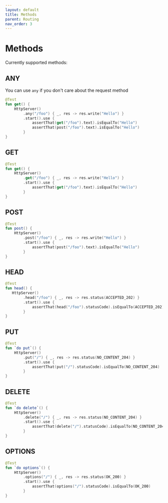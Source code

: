 ```yaml
---
layout: default
title: Methods
parent: Routing
nav_order: 3
---
```


# Methods
Currently supported methods:

## ANY
You can use `any` if you don't care about the request method

```kotlin
@Test
fun get() {
    HttpServer()
        .any("/foo") { _, res -> res.write("Hello") }
        .start().use {
            assertThat(get("/foo").text).isEqualTo("Hello")
            assertThat(post("/foo").text).isEqualTo("Hello")
        }
}
```

## GET
```kotlin
@Test
fun get() {
    HttpServer()
        .get("/foo") { _, res -> res.write("Hello") }
        .start().use {
            assertThat(get("/foo").text).isEqualTo("Hello")
        }
}
```

## POST
```kotlin
@Test
fun post() {
    HttpServer()
        .post("/foo") { _, res -> res.write("Hello") }
        .start().use {
            assertThat(post("/foo").text).isEqualTo("Hello")
        }
}
```

## HEAD
```kotlin
@Test
fun head() {
   HttpServer()
        .head("/foo") { _, res -> res.status(ACCEPTED_202) }
        .start().use {
            assertThat(head("/foo").statusCode).isEqualTo(ACCEPTED_202)
        }
}
```

## PUT
```kotlin
@Test
fun `do put`() {
    HttpServer()
        .put("/") { _, res -> res.status(NO_CONTENT_204) }
        .start().use {
            assertThat(put("/").statusCode).isEqualTo(NO_CONTENT_204)
        }
}
```

## DELETE
```kotlin
@Test
fun `do delete`() {
    HttpServer()
        .delete("/") { _, res -> res.status(NO_CONTENT_204) }
        .start().use {
            assertThat(delete("/").statusCode).isEqualTo(NO_CONTENT_204)
        }
}
```

## OPTIONS
```kotlin
@Test
fun `do options`() {
    HttpServer()
        .options("/") { _, res -> res.status(OK_200) }
        .start().use {
            assertThat(options("/").statusCode).isEqualTo(OK_200)
        }
}
```